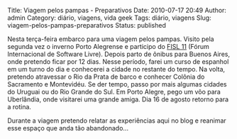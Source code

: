 Title: Viagem pelos pampas - Preparativos
Date: 2010-07-17 20:49
Author: admin
Category: diário, viagens, vida geek
Tags: diário, viagens
Slug: viagem-pelos-pampas-preparativos
Status: published

Nesta terça-feira embarco para uma viagem pelos pampas. Visito pela
segunda vez o inverno Porto Alegrense e participo do [FISL
11](http://fisl.org.br/11/) (Fórum Internacional de Software Livre).
Depois parto de ônibus para Buenos Aires, onde pretendo ficar por 12
dias. Nesse período, farei um curso de espanhol em um turno do dia e
conhecerei a cidade no restante do tempo. Na volta, pretendo atravessar
o Rio da Prata de barco e conhecer Colônia do Sacramento e Montevidéu.
Se der tempo, passo por mais algumas cidades do Uruguai ou do Rio Grande
do Sul. Em Porto Alegre, pego um vôo para Uberlândia, onde visitarei uma
grande amiga. Dia 16 de agosto retorno para a rotina.

Durante a viagem pretendo relatar as experiências aqui no blog e
reanimar esse espaço que anda tão abandonado...
